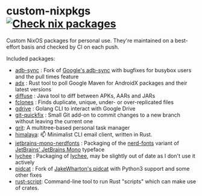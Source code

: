 # custom-nixpkgs [![Check nix packages](https://github.com/msfjarvis/custom-nixpkgs/workflows/Check%20nix%20packages/badge.svg?branch=develop)](https://github.com/msfjarvis/custom-nixpkgs/actions?query=workflow%3A%22Check+nix+packages%22)

Custom NixOS packages for personal use. They're maintained on a best-effort basis and checked by CI on each push.

Included packages:

- [adb-sync] : Fork of [Google's adb-sync] with bugfixes for busybox users and the pull times feature
- [adx] : Rust tool to poll Google Maven for AndroidX packages and their latest versions
- [diffuse] : Java tool to diff between APKs, AARs and JARs
- [fclones] : Finds duplicate, unique, under- or over-replicated files
- [gdrive] : Golang CLI to interact with Google Drive
- [git-quickfix] : Small Git add-on to commit changes to a new branch without leaving the current one
- [grit]: A multitree-based personal task manager
- [himalaya]: :mailbox: Minimalist CLI email client, written in Rust.
- [jetbrains-mono-nerdfonts] : Packaging of the [nerd-fonts] variant of [JetBrains' JetBrains Mono] typeface
- [lychee] : Packaging of [lychee], may be slightly out of date as I don't use it actively
- [pidcat] : Fork of [JakeWharton's pidcat] with Python3 support and some other fixes
- [rust-script]: Command-line tool to run Rust "scripts" which can make use of crates.

[pidcat]: https://msfjarvis.dev/g/pidcat
[JakeWharton's pidcat]: https://github.com/JakeWharton/pidcat
[adb-sync]: https://msfjarvis.dev/g/adb-sync
[Google's adb-sync]: https://github.com/google/adb-sync
[adx]: https://msfjarvis.dev/g/androidx-release-watcher
[jetbrains-mono-nerdfonts]: https://github.com/ryanoasis/nerd-fonts
[nerd-fonts]: https://github.com/ryanoasis/nerd-fonts
[Jetbrains' JetBrains Mono]: https://github.com/JetBrains/JetBrainsMono
[lychee]: https://github.com/lycheeverse/lychee
[fclones]: https://github.com/pkolaczk/fclones
[diffuse]: https://github.com/JakeWharton/diffuse
[gdrive]: https://msfjarvis.dev/g/gdrive
[git-quickfix]: https://github.com/siedentop/git-quickfix
[grit]: https://github.com/climech/grit
[himalaya]: https://github.com/soywod/himalaya
[rust-script]: https://rust-script.org/
